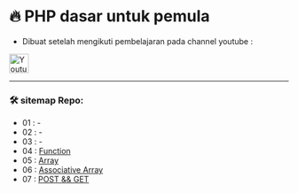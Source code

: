 # 🔥 PHP dasar untuk pemula

- Dibuat setelah mengikuti pembelajaran pada channel youtube : 
<a href="https://www.youtube.com/playlist?list=PLFIM0718LjIUqXfmEIBE3-uzERZPh3vp6">
<img alt="Youtube Web Programming Unpas" src="https://img.shields.io/badge/WEB Programming Unpas%20-%23050f2c.svg?&style=for-the-badge&logo=youtube&logoColor=red"  height="35" width="auto"></a>

---

### 🛠️ sitemap Repo:

- 01 : -
- 02 : -
- 03 : -
- 04 : [Function](https://github.com/khairulhabibie/PHP-Dasar/tree/main/04)
- 05 : [Array](https://github.com/khairulhabibie/PHP-Dasar/tree/main/05)
- 06 : [Associative Array](https://github.com/khairulhabibie/PHP-Dasar/tree/main/06)
- 07 : [POST && GET](https://github.com/khairulhabibie/PHP-Dasar/tree/main/06)
